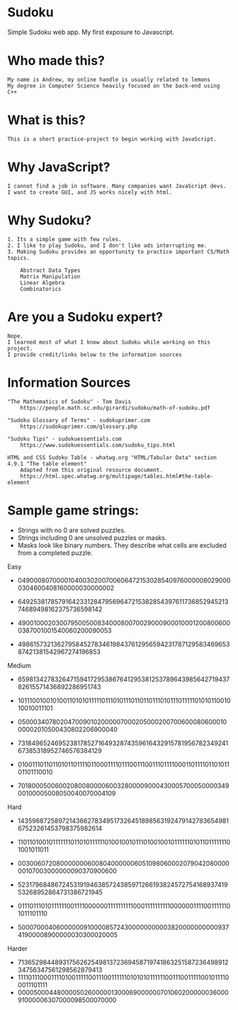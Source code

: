# Sudoku
Simple Sudoku web app. My first exposure to Javascript.

# Who made this?
    My name is Andrew, my online handle is usually related to lemons 
    My degree in Computer Science heavily focused on the back-end using C++

# What is this?
    This is a short practice-project to begin working with JavaScript.

# Why JavaScript?
    I cannot find a job in software. Many companies want JavaScript devs.
    I want to create GUI, and JS works nicely with html.

# Why Sudoku?
    1. Its a simple game with few rules. 
    2. I like to play Sudoku, and I don't like ads interrupting me.
    3. Making Sudoku provides an opportunity to practice important CS/Math topics.
        
        Abstract Data Types
        Matrix Manipulation 
        Linear Algebra
        Combinatorics


# Are you a Sudoku expert?
    Nope. 
    I learned most of what I know about Sudoku while working on this project.
    I provide credit/links below to the information sources

# Information Sources
    "The Mathematics of Sudoku" - Tom Davis
        https://people.math.sc.edu/girardi/sudoku/math-of-sudoku.pdf

    "Sudoku Glossary of Terms" - sudokuprimer.com
        https://sudokuprimer.com/glossary.php

    "Sudoku Tips" - sudokuessentials.com
        https://www.sudokuessentials.com/sudoku_tips.html

    HTML and CSS Sudoku Table - whatwg.org "HTML/Tabular Data" section 4.9.1 "The table element"
        Adapted from this original resource document.
        https://html.spec.whatwg.org/multipage/tables.html#the-table-element


# Sample game strings:

* Strings with no 0 are solved puzzles. 
* Strings including 0 are unsolved puzzles or masks.
* Masks look like binary numbers. They describe what cells are excluded from a completed puzzle.

Easy

* 049000807000010400302007006064721530285409760000080290000304600408160000030000002
* 649253817857916423312847956964721538285439761173685294521374689498162375736598142

* 490010002030079500500834000800700290009000100012008006000387001001540060200090053
* 498615732136279584527834619843761295659423178712958346965387421381542967274196853


Medium

* 659813427832647159417295386764129538125378964398564271943782615571436892286951743
* 101110010010100110101011111011101011101101101110101110111110101011001010010011101
* 050003407802047009010200000700020500020070060008060001000002010500430802206900040

* 731849652469523817852716493287435961643291578195678234924167385318952746576384129
* 010011101101101011011110110001111011100111001110111100011011110110101101101110010
* 701800050060020800800006003280000900043000570005000034900100005008050040070004109


Hard

* 143596872589721436627834951732645189856319247914278365498167523261453798375982614
* 110110100101111111011010111111010010010111010010010111111010110111111101001011011
* 003006072080000000600804000000605109806000207904208000000107003000000090370900600

* 523179684867245319194638572438597126619382457275416893741953268952864731386721945
* 011101110101111110011110000001111111111000111111111100000011110011111101011101110
* 500070004060000009100008572430000000000382000000000093741900008900000030300020005

Harder

* 713652984489317562625498137236945871974186325158723649891234756347561298562879413
* 111101110001111010011111001110011111101010101111110011100111110010111100011101111
* 000050004480000502600000130006900000070106020000003600091000006307000098500070000